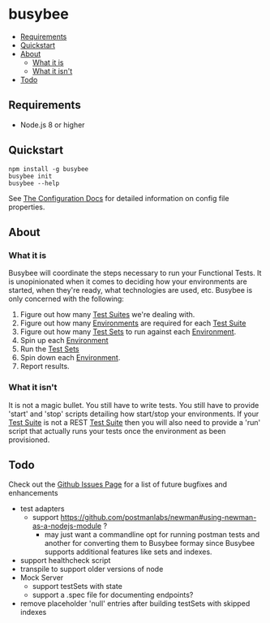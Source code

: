 # busybee

- [Requirements](#Requirements)
- [Quickstart](#quickstart)
- [About](#about)
  - [What it is](#what-it-is)
  - [What it isn't](#what-it-isnt)
- [Todo](#todo)

## Requirements

- Node.js 8 or higher

## Quickstart

```
npm install -g busybee
busybee init
busybee --help
```

See [The Configuration Docs](https://github.com/pages/busybee-cicd/busybee/) for detailed information on config file properties.

## About

### What it is

Busybee will coordinate the steps necessary to run your Functional Tests. It is unopinionated
when it comes to deciding how your environments are started, when they're ready, what technologies are used, etc. Busybee is only concerned with the following:

1. Figure out how many [Test Suites](#TestSuite) we're dealing with.
2. Figure out how many [Environments](#Env) are required for each [Test Suite](#TestSuite)
3. Figure out how many [Test Sets](#TestSet) to run against each [Environment](#Env).
4. Spin up each [Environment](#Env)
5. Run the [Test Sets](#TestSet)
6. Spin down each [Environment](#Env).
7. Report results.

### What it isn't

It is not a magic bullet. You still have to write tests. You still have to provide 'start' and 'stop' scripts detailing how start/stop your environments. If your [Test Suite](#TestSuite) is not a REST [Test Suite](#TestSuite) then you will also need to provide a 'run' script that actually runs your tests once the environment as been provisioned.

## Todo

Check out the [Github Issues Page](https://github.com/busybee-cicd/busybee/issues) for a list of future bugfixes and enhancements

- test adapters
  - support https://github.com/postmanlabs/newman#using-newman-as-a-nodejs-module ?
    - may just want a commandline opt for running postman tests and another for converting them to Busybee formay since Busybee supports additional features like sets and indexes.
- support healthcheck script
- transpile to support older versions of node
- Mock Server
  - support testSets with state
  - support a .spec file for documenting endpoints?
- remove placeholder 'null' entries after building testSets with skipped indexes
